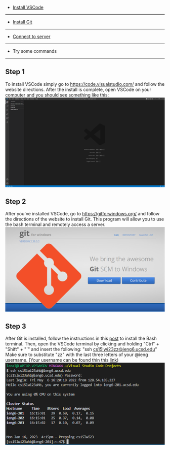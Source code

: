 - [Install VSCode](#step-1)
-------------------
- [Install Git](#step-2)
-----------------------
- [Connect to server](#step-3)
-------------------
- Try some commands 
-------------------



Step 1
------
To install VSCode simply go to https://code.visualstudio.com/ and follow the website directions. 
After the install is complete, open VSCode on your computer and you should see something like this:
![Image](InstallVSCode.png)

Step 2
------
After you've installed VSCode, go to https://gitforwindows.org/ and follow the directions of the website to install Git. 
This program will allow you to use the bash terminal and remotely access a server.
![Image](InstallGit.png)

Step 3
------
After Git is installed, follow the instructions in this [post](https://stackoverflow.com/questions/42606837/how-do-i-use-bash-on-windows-from-the-visual-studio-code-integrated-terminal/50527994#50527994) to install the Bash terminal.
Then, open the VSCode terminal by clicking and holding "Ctrl" + "Shift" + "`" and insert the following:
"ssh cs15lwi23zz@ieng6.ucsd.edu" 
Make sure to substitute "zz" with the last three letters of your @ieng username. 
(Your username can be found thin this [link](https://sdacs.ucsd.edu/~icc/index.php))
![Image](ssh-terminal.png)
